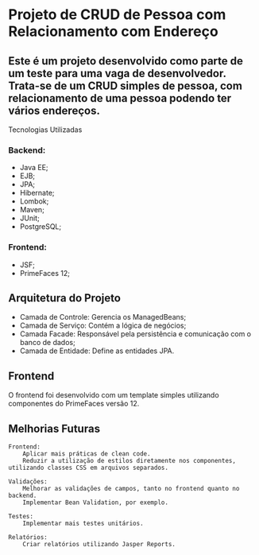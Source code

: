 # Projeto de CRUD de Pessoa com Relacionamento com Endereço

## Este é um projeto desenvolvido como parte de um teste para uma vaga de desenvolvedor. Trata-se de um CRUD simples de pessoa, com relacionamento de uma pessoa podendo ter vários endereços.
Tecnologias Utilizadas

### Backend:
  - Java EE;
  - EJB;
  - JPA;
  - Hibernate;
  - Lombok;
  - Maven;
  - JUnit;
  - PostgreSQL;

### Frontend:
  - JSF;
  - PrimeFaces 12;

## Arquitetura do Projeto

  - Camada de Controle: Gerencia os ManagedBeans;
  - Camada de Serviço: Contém a lógica de negócios;
  - Camada Facade: Responsável pela persistência e comunicação com o banco de dados;
  - Camada de Entidade: Define as entidades JPA.

## Frontend

O frontend foi desenvolvido com um template simples utilizando componentes do PrimeFaces versão 12.

## Melhorias Futuras

    Frontend:
        Aplicar mais práticas de clean code.
        Reduzir a utilização de estilos diretamente nos componentes, utilizando classes CSS em arquivos separados.

    Validações:
        Melhorar as validações de campos, tanto no frontend quanto no backend.
        Implementar Bean Validation, por exemplo.

    Testes:
        Implementar mais testes unitários.

    Relatórios:
        Criar relatórios utilizando Jasper Reports.

